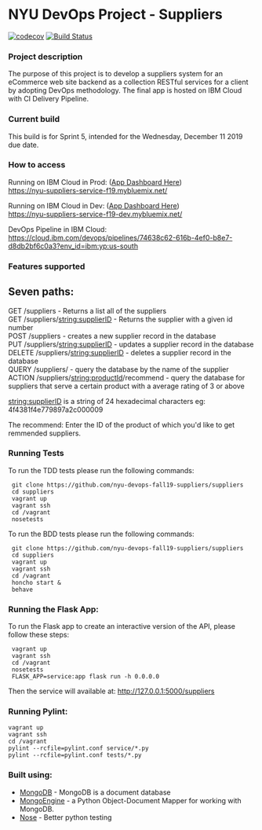 # NYU DevOps Project - Suppliers

[![codecov](https://codecov.io/gh/nyu-devops-fall19-suppliers/suppliers/branch/master/graph/badge.svg)](https://codecov.io/gh/nyu-devops-fall19-suppliers/suppliers)
[![Build Status](https://travis-ci.org/nyu-devops-fall19-suppliers/suppliers.svg?branch=master)](https://travis-ci.org/nyu-devops-fall19-suppliers/suppliers)
###  Project description
The purpose of this project is to develop a suppliers system for an eCommerce web site backend as a collection RESTful services for a client by adopting DevOps methodology. The final app is hosted on IBM Cloud with CI Delivery Pipeline. 

###  Current build
This build is for Sprint 5, intended for the Wednesday, December 11 2019 due date.

###  How to access
Running on IBM Cloud in Prod: ([App Dashboard Here](https://cloud.ibm.com/apps/26425664-2ad6-4530-9f90-34f3db94ab89?paneId=overview&ace_config=%7B%22region%22%3A%22us-south%22%2C%22crn%22%3A%22crn%3Av1%3Abluemix%3Apublic%3Aconsole%3Aus-south%3A%3A%3Acf-application%3A26425664-2ad6-4530-9f90-34f3db94ab89%22%2C%22resource_id%22%3A%2226425664-2ad6-4530-9f90-34f3db94ab89%22%2C%22orgGuid%22%3A%22b32dcdd5-5ed4-4ef2-8bab-d7f5a1bed0fd%22%2C%22spaceGuid%22%3A%221ae8be47-5cea-49ce-a42e-64e0971e80cd%22%2C%22redirect%22%3A%22https%3A%2F%2Fcloud.ibm.com%2Fresources%22%2C%22bluemixUIVersion%22%3A%22v6%22%7D&env_id=ibm:yp:us-south))   
https://nyu-suppliers-service-f19.mybluemix.net/   

Running on IBM Cloud in Dev: ([App Dashboard Here](https://cloud.ibm.com/apps/8c351474-e035-4014-8b6c-3ad0cd6be9cf?paneId=overview&ace_config=%7B%22orgGuid%22%3A%22b32dcdd5-5ed4-4ef2-8bab-d7f5a1bed0fd%22%2C%22spaceGuid%22%3A%2204916097-fe05-4194-a682-279f38ebb26c%22%2C%22bluemixUIVersion%22%3A%22v6%22%2C%22redirect%22%3A%22https%3A%2F%2Fcloud.ibm.com%2Fservices%2Fcloudantnosqldb%2F4cdafb12-2774-493f-89f6-a402355dc872%3FpaneId%3Dconnected-objects%22%7D&env_id=ibm:yp:us-south))   
https://nyu-suppliers-service-f19-dev.mybluemix.net/   

DevOps Pipeline in IBM Cloud:  
https://cloud.ibm.com/devops/pipelines/74638c62-616b-4ef0-b8e7-d8db2bf6c0a3?env_id=ibm:yp:us-south  
 
### Features supported
 Seven paths:
 ------
 GET /suppliers - Returns a list all of the suppliers  
 GET /suppliers/<string:supplierID> - Returns the supplier with a given id number  
 POST /suppliers - creates a new supplier record in the database  
 PUT /suppliers/<string:supplierID> - updates a supplier record in the database  
 DELETE /suppliers/<string:supplierID> - deletes a supplier record in the database  
 QUERY /suppliers/ - query the database by the name of the supplier  
 ACTION /suppliers/<string:productId>/recommend - query the database for suppliers that serve a certain product with a average rating of 3 or above

<string:supplierID> is a string of 24 hexadecimal characters eg: 4f4381f4e779897a2c000009

The recommend: Enter the ID of the product of which you'd like to get remmended suppliers. 

### Running Tests
To run the TDD tests please run the following commands:
```
 git clone https://github.com/nyu-devops-fall19-suppliers/suppliers
 cd suppliers
 vagrant up
 vagrant ssh
 cd /vagrant
 nosetests
```
To run the BDD tests please run the following commands:
```
 git clone https://github.com/nyu-devops-fall19-suppliers/suppliers
 cd suppliers
 vagrant up
 vagrant ssh
 cd /vagrant
 honcho start &
 behave
```

### Running the Flask App:
To run the Flask app to create an interactive version of the API, please follow these steps:

```
 vagrant up
 vagrant ssh
 cd /vagrant
 nosetests
 FLASK_APP=service:app flask run -h 0.0.0.0
```

Then the service will available at: http://127.0.0.1:5000/suppliers

### Running Pylint:
```
vagrant up
vagrant ssh
cd /vagrant
pylint --rcfile=pylint.conf service/*.py
pylint --rcfile=pylint.conf tests/*.py
````

### Built using:

  * [MongoDB](https://www.mongodb.com/) - MongoDB is a document database
  * [MongoEngine](http://mongoengine.org/) - a Python Object-Document Mapper for working with MongoDB.
  * [Nose](https://nose.readthedocs.io/en/latest/) - Better python testing
